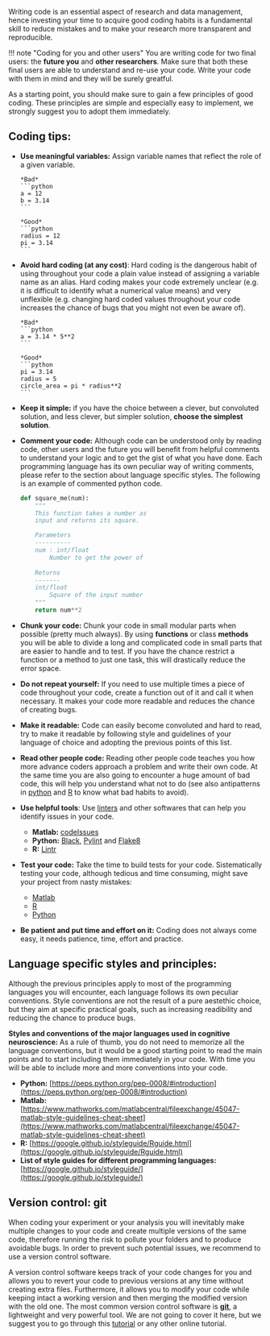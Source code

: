 
Writing code is an essential aspect of research and data management, hence investing your time to acquire good coding habits is a fundamental skill to reduce mistakes and to make your research more transparent and reproducible.

!!! note "Coding for you and other users"
    You are writing code for two final users: the **future you** and **other researchers**. Make sure that both these final users are able to understand and re-use your code. Write your code with them in mind and they will be surely greatful.


As a starting point, you should make sure to gain a few principles of good coding. These principles are simple and especially easy to implement, we strongly suggest you to adopt them immediately.

## Coding tips:

- **Use meaningful variables:** Assign variable names that reflect the role of a given variable. 

      *Bad*
      ```python
      a = 12
      b = 3.14
      ```

      *Good*
      ```python
      radius = 12
      pi = 3.14
      ```
      
- **Avoid hard coding (at any cost)**: Hard coding is the dangerous habit of using throughout your code a plain value instead of assigning a variable name as an alias.</b>  Hard coding makes your code extremely unclear (e.g. it is difficult to identify what a numerical value means) and very unflexible (e.g. changing hard coded values throughout your code increases the chance of bugs that you might not even be aware of).

      *Bad*
      ```python
      a = 3.14 * 5**2
      ```

      *Good*
      ```python
      pi = 3.14
      radius = 5
      circle_area = pi * radius**2
      ```

- **Keep it simple:** if you have the choice between a clever, but convoluted solution, and less clever, but simpler solution, **choose the simplest solution**.

- **Comment your code:** Although code can be understood only by reading code, other users and the future you will benefit from helpful comments to understand your logic and to get the gist of what you have done. Each programming language has its own peculiar way of writing comments, please refer to the section about language specific styles. The following is an example of commented python code.

    ```python
    def square_me(num): 
        """
        This function takes a number as 
        input and returns its square.

        Parameters
        ----------
        num : int/float
            Number to get the power of
        
        Returns
        -------
        int/float
            Square of the input number
        """
        return num**2

    ```

- **Chunk your code:** Chunk your code in small modular parts when possible (pretty much always). By using **functions** or class **methods** you will be able to divide a long and complicated code in small parts that are easier to handle and to test. If you have the chance restrict a function or a method to just one task, this will drastically reduce the error space.

- **Do not repeat yourself:** If you need to use multiple times a piece of code throughout your code, create a function out of it and call it when necessary. It makes your code more readable and reduces the chance of creating bugs.

- **Make it readable:** Code can easily become convoluted and hard to read, try to make it readable by following style and guidelines of your language of choice and adopting the previous points of this list.

- **Read other people code:** Reading other people code teaches you how more advance coders approach a problem and write their own code. At the same time you are also going to encounter a huge amount of bad code, this will help you understand what not to do (see also antipatterns in [python](https://docs.quantifiedcode.com/python-anti-patterns/) and [R](https://www.burns-stat.com/pages/Tutor/R_inferno.pdf) to know what bad habits to avoid). 

- **Use helpful tools**: Use [linters](https://en.wikipedia.org/wiki/Lint_(software)) and other softwares that can help you identify issues in your code. 
    - **Matlab:** [codeIssues](https://www.mathworks.com/help/matlab/ref/codeissues.html)
    - **Python:** [Black](https://black.readthedocs.io/en/stable/), [Pylint](https://pylint.readthedocs.io/en/latest/) and [Flake8](https://flake8.pycqa.org/en/latest/)
    - **R:** [Lintr](https://lintr.r-lib.org/)

- **Test your code:** Take the time to build tests for your code. Sistematically testing your code, although tedious and time consuming, might save your project from nasty mistakes:
    - [Matlab](https://www.mathworks.com/help/matlab/matlab-unit-test-framework.html)
    - [R](https://r-pkgs.org/testing-basics.html)
    - [Python](https://docs.python-guide.org/writing/tests/)
  
- **Be patient and put time and effort on it:** Coding does not always come easy, it needs patience, time, effort and practice.

## Language specific styles and principles:

Although the previous principles apply to most of the programming languages you will encounter, each language follows its own peculiar conventions.
Style conventions are not the result of a pure aestethic choice, but they aim at specific practical goals, such as increasing readibility and reducing the chance to produce bugs. 

**Styles and conventions of the major languages used in cognitive neuroscience:**
As a rule of thumb, you do not need to memorize all the language conventions, but it would be a good starting point to read the main points and to start including them immediately in your code. With time you will be able to include more and more conventions into your code.

- **Python:** [https://peps.python.org/pep-0008/#introduction](https://peps.python.org/pep-0008/#introduction)
- **Matlab:** [https://www.mathworks.com/matlabcentral/fileexchange/45047-matlab-style-guidelines-cheat-sheet](https://www.mathworks.com/matlabcentral/fileexchange/45047-matlab-style-guidelines-cheat-sheet)
- **R:** [https://google.github.io/styleguide/Rguide.html](https://google.github.io/styleguide/Rguide.html)
- **List of style guides for different programming languages:** [https://google.github.io/styleguide/](https://google.github.io/styleguide/)

## Version control: git

When coding your experiment or your analysis you will inevitably make multiple changes to your code and create multiple versions of the same code, therefore running the risk to pollute your folders and to produce avoidable bugs.
In order to prevent such potential issues, we recommend to use a version control software.</b> 

A version control software keeps track of your code changes for you and allows you to revert your code to previous versions at any time without creating extra files. Furthermore, it allows you to modify your code while keeping intact a working version and then merging the modified version with the old one.
The most common version control software is [**git**](https://git-scm.com/), a lightweight and very powerful tool. We are not going to cover it here, but we suggest you to go through this [tutorial](https://book.the-turing-way.org/reproducible-research/vcs/vcs-git-general) or any other online tutorial.

